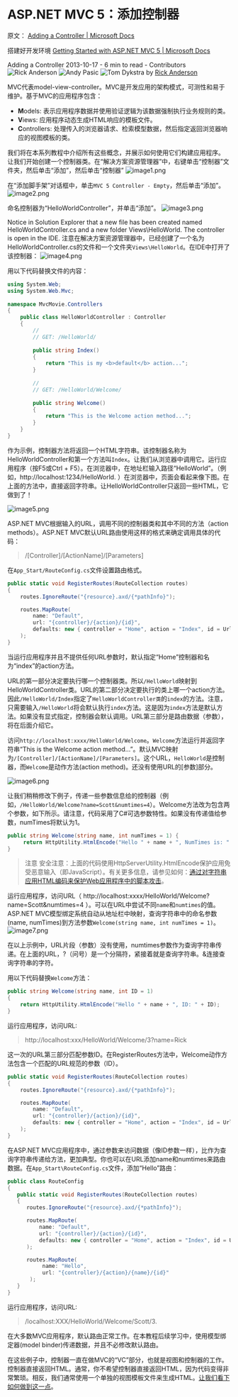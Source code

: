 # ASP.NET MVC 5：添加控制器

原文： [Adding a Controller | Microsoft Docs ](https://docs.microsoft.com/en-us/aspnet/mvc/overview/getting-started/introduction/adding-a-controller)

搭建好开发环境 [Getting Started with ASP.NET MVC 5 | Microsoft Docs ](https://docs.microsoft.com/en-us/aspnet/mvc/overview/getting-started/introduction/getting-started)

Adding a Controller
2013-10-17 - 6 min to read - Contributors ![Rick Anderson](https://github.com/Rick-Anderson.png?size=16)  ![Andy Pasic](https://github.com/v-anpasi.png?size=16)  ![Tom Dykstra](https://github.com/tdykstra.png?size=16)
by [Rick Anderson](https://github.com/Rick-Anderson)

MVC代表model-view-controller。MVC是开发应用的架构模式，可测性和易于维护。基于MVC的应用程序包含：
* **M**odels: 表示应用程序数据并使用验证逻辑为该数据强制执行业务规则的类。
* **V**iews: 应用程序动态生成HTML响应的模板文件。
* **C**ontrollers: 处理传入的浏览器请求、检索模型数据，然后指定返回浏览器响应的视图模板的类。

我们将在本系列教程中介绍所有这些概念，并展示如何使用它们构建应用程序。
让我们开始创建一个控制器类。在“解决方案资源管理器”中，右键单击“控制器”文件夹，然后单击“添加”，然后单击“控制器”
![image1.png](https://docs.microsoft.com/en-us/aspnet/mvc/overview/getting-started/introduction/adding-a-controller/_static/image1.png)

在“添加脚手架”对话框中，单击`MVC 5 Controller - Empty`，然后单击“添加”。
![image2.png](https://docs.microsoft.com/en-us/aspnet/mvc/overview/getting-started/introduction/adding-a-controller/_static/image2.png)

命名控制器为“HelloWorldController”，并单击“添加”。
![image3.png](https://docs.microsoft.com/en-us/aspnet/mvc/overview/getting-started/introduction/adding-a-controller/_static/image3.png)

Notice in Solution Explorer that a new file has been created named HelloWorldController.cs and a new folder Views\HelloWorld. The controller is open in the IDE.
注意在解决方案资源管理器中，已经创建了一个名为HelloWorldController.cs的文件和一个文件夹`Views\HelloWorld`。在IDE中打开了该控制器：
![image4.png](https://docs.microsoft.com/en-us/aspnet/mvc/overview/getting-started/introduction/adding-a-controller/_static/image4.png)

用以下代码替换文件的内容：
```cs
using System.Web;
using System.Web.Mvc; 
 
namespace MvcMovie.Controllers 
{ 
    public class HelloWorldController : Controller 
    { 
        // 
        // GET: /HelloWorld/ 
 
        public string Index() 
        { 
            return "This is my <b>default</b> action..."; 
        } 
 
        // 
        // GET: /HelloWorld/Welcome/ 
 
        public string Welcome() 
        { 
            return "This is the Welcome action method..."; 
        } 
    } 
}
```

作为示例，控制器方法将返回一个HTML字符串。该控制器名称为HelloWorldController和第一个方法叫`Index`。让我们从浏览器中调用它。运行应用程序（按F5或Ctrl + F5）。在浏览器中，在地址栏输入路径“HelloWorld”。（例如，http://localhost:1234/HelloWorld. ）在浏览器中，页面会看起来像下图。在上面的方法中，直接返回字符串。让HelloWorldController只返回一些HTML，它做到了！

![image5.png](https://docs.microsoft.com/en-us/aspnet/mvc/overview/getting-started/introduction/adding-a-controller/_static/image5.png)

ASP.NET MVC根据输入的URL，调用不同的控制器类和其中不同的方法（action methods）。ASP.NET MVC默认URL路由使用这样的格式来确定调用具体的代码：

> /[Controller]/[ActionName]/[Parameters]

在`App_Start/RouteConfig.cs`文件设置路由格式。

```cs
public static void RegisterRoutes(RouteCollection routes)
{
    routes.IgnoreRoute("{resource}.axd/{*pathInfo}");

    routes.MapRoute(
        name: "Default",
        url: "{controller}/{action}/{id}",
        defaults: new { controller = "Home", action = "Index", id = UrlParameter.Optional }
    );
}
```

当运行应用程序并且不提供任何URL参数时，默认指定“Home”控制器和名为“index”的action方法。

URL的第一部分决定要执行哪一个控制器类。所以`/HelloWorld`映射到HelloWorldController类。URL的第二部分决定要执行的类上哪一个action方法。因此`/HelloWorld/Index`指定了`HelloWorldController类`的`index`的方法。注意，只需要输入`/HelloWorld`将会默认执行`index`方法。这是因为`index`方法是默认方法。如果没有显式指定，控制器会默认调用。URL第三部分是路由数据（参数），将在后面介绍它。

访问`http://localhost:xxxx/HelloWorld/Welcome`。`Welcome`方法运行并返回字符串“This is the Welcome action method...”。默认MVC映射为`/[Controller]/[ActionName]/[Parameters]`。这个URL，`HelloWorld`是控制器，而`Welcome`是动作方法(action method)。还没有使用URL的[参数]部分。

![image6.png](https://docs.microsoft.com/en-us/aspnet/mvc/overview/getting-started/introduction/adding-a-controller/_static/image6.png)

让我们稍稍修改下例子，传递一些参数信息给的控制器（例如，`/HelloWorld/Welcome?name=Scott&numtimes=4`）。Welcome方法改为包含两个参数，如下所示。请注意，代码采用了C#可选参数特性。如果没有传递值给参数，numTimes将默认为1。

```cs
public string Welcome(string name, int numTimes = 1) {
     return HttpUtility.HtmlEncode("Hello " + name + ", NumTimes is: " + numTimes);
}
```

> 注意
安全注意：上面的代码使用HttpServerUtility.HtmlEncode保护应用免受恶意输入（即JavaScript）。有关更多信息，请参见如何：[通过对字符串应用HTML编码来保护Web应用程序中的脚本攻击](https://msdn.microsoft.com/en-us/library/a2a4yykt(v=vs.100).aspx)。

运行应用程序，访问URL（ http://localhost:xxxx/HelloWorld/Welcome?name=Scott&numtimes=4 ）。可以在URL中尝试不同`name`和`numtimes`的值。ASP.NET MVC模型绑定系统自动从地址栏中映射，查询字符串中的命名参数(name, numTimes)到方法参数`Welcome(string name, int numTimes = 1)`。
![image7.png](https://docs.microsoft.com/en-us/aspnet/mvc/overview/getting-started/introduction/adding-a-controller/_static/image7.png)

在以上示例中，URL片段（参数）没有使用，numtimes参数作为查询字符串传递。在上面的URL，?（问号）是一个分隔符，紧接着就是查询字符串。&连接查询字符串的字符。

用以下代码替换`Welcome`方法：
```cs
public string Welcome(string name, int ID = 1)
{
    return HttpUtility.HtmlEncode("Hello " + name + ", ID: " + ID);
}
```
运行应用程序，访问URL:

>http://localhost:xxx/HelloWorld/Welcome/3?name=Rick

这一次的URL第三部分匹配参数ID。在RegisterRoutes方法中，Welcome动作方法包含一个匹配的URL规范的参数（ID）。

```cs
public static void RegisterRoutes(RouteCollection routes)
{
    routes.IgnoreRoute("{resource}.axd/{*pathInfo}");

    routes.MapRoute(
        name: "Default",
        url: "{controller}/{action}/{id}",
        defaults: new { controller = "Home", action = "Index", id = UrlParameter.Optional }
    );
}
```

在ASP.NET MVC应用程序中，通过参数来访问数据（像ID参数一样），比作为查询字符串传递给方法，更加典型。你也可以在URL添加name和numtimes来路由数据。在`App_Start\RouteConfig.cs`文件，添加“Hello”路由：

```cs
public class RouteConfig
{
   public static void RegisterRoutes(RouteCollection routes)
   {
      routes.IgnoreRoute("{resource}.axd/{*pathInfo}");

      routes.MapRoute(
          name: "Default",
          url: "{controller}/{action}/{id}",
          defaults: new { controller = "Home", action = "Index", id = UrlParameter.Optional }
      );

      routes.MapRoute(
           name: "Hello",
           url: "{controller}/{action}/{name}/{id}"
       );
   }
}
```

运行应用程序，访问URL:

> /localhost:XXX/HelloWorld/Welcome/Scott/3.

在大多数MVC应用程序，默认路由正常工作。在本教程后续学习中，使用模型绑定器(model binder)传递数据，并且不必修改默认路由。

在这些例子中，控制器一直在做MVC的“VC”部分，也就是视图和控制器的工作。控制器直接返回HTML。通常，你不希望控制器直接返回HTML，因为代码变得非常繁琐。相反，我们通常使用一个单独的视图模板文件来生成HTML。[让我们看下如何做到这一点](https://docs.microsoft.com/en-us/aspnet/mvc/overview/getting-started/introduction/adding-a-view)。